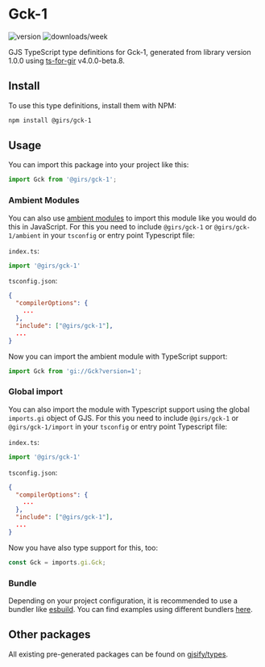 
# Gck-1

![version](https://img.shields.io/npm/v/@girs/gck-1)
![downloads/week](https://img.shields.io/npm/dw/@girs/gck-1)


GJS TypeScript type definitions for Gck-1, generated from library version 1.0.0 using [ts-for-gir](https://github.com/gjsify/ts-for-gir) v4.0.0-beta.8.


## Install

To use this type definitions, install them with NPM:
```bash
npm install @girs/gck-1
```

## Usage

You can import this package into your project like this:
```ts
import Gck from '@girs/gck-1';
```

### Ambient Modules

You can also use [ambient modules](https://github.com/gjsify/ts-for-gir/tree/main/packages/cli#ambient-modules) to import this module like you would do this in JavaScript.
For this you need to include `@girs/gck-1` or `@girs/gck-1/ambient` in your `tsconfig` or entry point Typescript file:

`index.ts`:
```ts
import '@girs/gck-1'
```

`tsconfig.json`:
```json
{
  "compilerOptions": {
    ...
  },
  "include": ["@girs/gck-1"],
  ...
}
```

Now you can import the ambient module with TypeScript support: 

```ts
import Gck from 'gi://Gck?version=1';
```

### Global import

You can also import the module with Typescript support using the global `imports.gi` object of GJS.
For this you need to include `@girs/gck-1` or `@girs/gck-1/import` in your `tsconfig` or entry point Typescript file:

`index.ts`:
```ts
import '@girs/gck-1'
```

`tsconfig.json`:
```json
{
  "compilerOptions": {
    ...
  },
  "include": ["@girs/gck-1"],
  ...
}
```

Now you have also type support for this, too:

```ts
const Gck = imports.gi.Gck;
```

### Bundle

Depending on your project configuration, it is recommended to use a bundler like [esbuild](https://esbuild.github.io/). You can find examples using different bundlers [here](https://github.com/gjsify/ts-for-gir/tree/main/examples).

## Other packages

All existing pre-generated packages can be found on [gjsify/types](https://github.com/gjsify/types).

